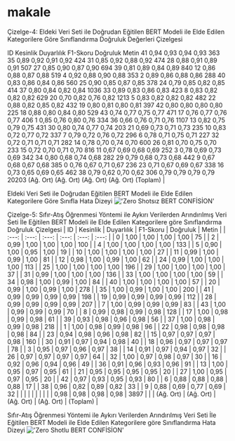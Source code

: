 # makale
Çizelge-4: Eldeki Veri Seti ile Doğrudan Eğitilen BERT Modeli ile Elde Edilen Kategorilere Göre Sınıflandırma Doğruluk Değerleri Çizelgesi
<p align="center"></p>

<thead>
<tr>
<th align="center">ID</th>
<th align="center">Kesinlik</th>
<th align="center">Duyarlılık</th>
<th align="center">F1-Skoru</th>
<th align="center">Doğruluk</th>
<th align="center">Metin</th>
</tr>
</thead>
<tbody>
<tr>
<td align="center">41</td>
<td align="center">0,94</td>
<td align="center">0,93</td>
<td align="center">0,94</td>
<td align="center">0,93</td>
<td align="center">363</td>
</tr>
<tr>
<td align="center">35</td>
<td align="center">0,89</td>
<td align="center">0,92</td>
<td align="center">0,91</td>
<td align="center">0,92</td>
<td align="center">424</td>
</tr>
<tr>
<td align="center">31</td>
<td align="center">0,85</td>
<td align="center">0,92</td>
<td align="center">0,88</td>
<td align="center">0,92</td>
<td align="center">474</td>
</tr>
<tr>
<td align="center">28</td>
<td align="center">0,88</td>
<td align="center">0,91</td>
<td align="center">0,89</td>
<td align="center">0,91</td>
<td align="center">507</td>
</tr>
<tr>
<td align="center">27</td>
<td align="center">0,85</td>
<td align="center">0,90</td>
<td align="center">0,87</td>
<td align="center">0,90</td>
<td align="center">694</td>
</tr>
<tr>
<td align="center">39</td>
<td align="center">0,81</td>
<td align="center">0,89</td>
<td align="center">0,84</td>
<td align="center">0,89</td>
<td align="center">840</td>
</tr>
<tr>
<td align="center">12</td>
<td align="center">0,86</td>
<td align="center">0,88</td>
<td align="center">0,87</td>
<td align="center">0,88</td>
<td align="center">519</td>
</tr>
<tr>
<td align="center">4</td>
<td align="center">0,92</td>
<td align="center">0,88</td>
<td align="center">0,90</td>
<td align="center">0,88</td>
<td align="center">353</td>
</tr>
<tr>
<td align="center">2</td>
<td align="center">0,89</td>
<td align="center">0,86</td>
<td align="center">0,88</td>
<td align="center">0,86</td>
<td align="center">288</td>
</tr>
<tr>
<td align="center">40</td>
<td align="center">0,83</td>
<td align="center">0,86</td>
<td align="center">0,84</td>
<td align="center">0,86</td>
<td align="center">560</td>
</tr>
<tr>
<td align="center">25</td>
<td align="center">0,90</td>
<td align="center">0,85</td>
<td align="center">0,87</td>
<td align="center">0,85</td>
<td align="center">378</td>
</tr>
<tr>
<td align="center">24</td>
<td align="center">0,79</td>
<td align="center">0,85</td>
<td align="center">0,82</td>
<td align="center">0,85</td>
<td align="center">414</td>
</tr>
<tr>
<td align="center">37</td>
<td align="center">0,80</td>
<td align="center">0,84</td>
<td align="center">0,82</td>
<td align="center">0,84</td>
<td align="center">1036</td>
</tr>
<tr>
<td align="center">33</td>
<td align="center">0,89</td>
<td align="center">0,83</td>
<td align="center">0,86</td>
<td align="center">0,83</td>
<td align="center">423</td>
</tr>
<tr>
<td align="center">8</td>
<td align="center">0,83</td>
<td align="center">0,82</td>
<td align="center">0,82</td>
<td align="center">0,82</td>
<td align="center">629</td>
</tr>
<tr>
<td align="center">20</td>
<td align="center">0,70</td>
<td align="center">0,82</td>
<td align="center">0,76</td>
<td align="center">0,82</td>
<td align="center">1213</td>
</tr>
<tr>
<td align="center">5</td>
<td align="center">0,83</td>
<td align="center">0,82</td>
<td align="center">0,82</td>
<td align="center">0,82</td>
<td align="center">482</td>
</tr>
<tr>
<td align="center">22</td>
<td align="center">0,88</td>
<td align="center">0,82</td>
<td align="center">0,85</td>
<td align="center">0,82</td>
<td align="center">432</td>
</tr>
<tr>
<td align="center">19</td>
<td align="center">0,80</td>
<td align="center">0,81</td>
<td align="center">0,80</td>
<td align="center">0,81</td>
<td align="center">397</td>
</tr>
<tr>
<td align="center">42</td>
<td align="center">0,80</td>
<td align="center">0,80</td>
<td align="center">0,80</td>
<td align="center">0,80</td>
<td align="center">225</td>
</tr>
<tr>
<td align="center">18</td>
<td align="center">0,88</td>
<td align="center">0,80</td>
<td align="center">0,84</td>
<td align="center">0,80</td>
<td align="center">529</td>
</tr>
<tr>
<td align="center">43</td>
<td align="center">0,74</td>
<td align="center">0,77</td>
<td align="center">0,75</td>
<td align="center">0,77</td>
<td align="center">471</td>
</tr>
<tr>
<td align="center">17</td>
<td align="center">0,76</td>
<td align="center">0,77</td>
<td align="center">0,76</td>
<td align="center">0,77</td>
<td align="center">406</td>
</tr>
<tr>
<td align="center">1</td>
<td align="center">0,85</td>
<td align="center">0,76</td>
<td align="center">0,80</td>
<td align="center">0,76</td>
<td align="center">334</td>
</tr>
<tr>
<td align="center">36</td>
<td align="center">0,66</td>
<td align="center">0,76</td>
<td align="center">0,71</td>
<td align="center">0,76</td>
<td align="center">1107</td>
</tr>
<tr>
<td align="center">13</td>
<td align="center">0,82</td>
<td align="center">0,75</td>
<td align="center">0,79</td>
<td align="center">0,75</td>
<td align="center">431</td>
</tr>
<tr>
<td align="center">30</td>
<td align="center">0,80</td>
<td align="center">0,74</td>
<td align="center">0,77</td>
<td align="center">0,74</td>
<td align="center">203</td>
</tr>
<tr>
<td align="center">21</td>
<td align="center">0,69</td>
<td align="center">0,73</td>
<td align="center">0,71</td>
<td align="center">0,73</td>
<td align="center">235</td>
</tr>
<tr>
<td align="center">10</td>
<td align="center">0,83</td>
<td align="center">0,72</td>
<td align="center">0,77</td>
<td align="center">0,72</td>
<td align="center">337</td>
</tr>
<tr>
<td align="center">7</td>
<td align="center">0,79</td>
<td align="center">0,72</td>
<td align="center">0,76</td>
<td align="center">0,72</td>
<td align="center">296</td>
</tr>
<tr>
<td align="center">6</td>
<td align="center">0,78</td>
<td align="center">0,71</td>
<td align="center">0,75</td>
<td align="center">0,71</td>
<td align="center">227</td>
</tr>
<tr>
<td align="center">32</td>
<td align="center">0,72</td>
<td align="center">0,71</td>
<td align="center">0,71</td>
<td align="center">0,71</td>
<td align="center">282</td>
</tr>
<tr>
<td align="center">14</td>
<td align="center">0,78</td>
<td align="center">0,70</td>
<td align="center">0,74</td>
<td align="center">0,70</td>
<td align="center">600</td>
</tr>
<tr>
<td align="center">26</td>
<td align="center">0,81</td>
<td align="center">0,70</td>
<td align="center">0,75</td>
<td align="center">0,70</td>
<td align="center">233</td>
</tr>
<tr>
<td align="center">15</td>
<td align="center">0,72</td>
<td align="center">0,70</td>
<td align="center">0,71</td>
<td align="center">0,70</td>
<td align="center">816</td>
</tr>
<tr>
<td align="center">11</td>
<td align="center">0,67</td>
<td align="center">0,69</td>
<td align="center">0,68</td>
<td align="center">0,69</td>
<td align="center">252</td>
</tr>
<tr>
<td align="center">3</td>
<td align="center">0,78</td>
<td align="center">0,69</td>
<td align="center">0,73</td>
<td align="center">0,69</td>
<td align="center">342</td>
</tr>
<tr>
<td align="center">34</td>
<td align="center">0,80</td>
<td align="center">0,68</td>
<td align="center">0,74</td>
<td align="center">0,68</td>
<td align="center">282</td>
</tr>
<tr>
<td align="center">29</td>
<td align="center">0,79</td>
<td align="center">0,68</td>
<td align="center">0,73</td>
<td align="center">0,68</td>
<td align="center">442</td>
</tr>
<tr>
<td align="center">9</td>
<td align="center">0,67</td>
<td align="center">0,68</td>
<td align="center">0,67</td>
<td align="center">0,68</td>
<td align="center">385</td>
</tr>
<tr>
<td align="center">0</td>
<td align="center">0,76</td>
<td align="center">0,67</td>
<td align="center">0,71</td>
<td align="center">0,67</td>
<td align="center">236</td>
</tr>
<tr>
<td align="center">23</td>
<td align="center">0,71</td>
<td align="center">0,67</td>
<td align="center">0,69</td>
<td align="center">0,67</td>
<td align="center">338</td>
</tr>
<tr>
<td align="center">16</td>
<td align="center">0,73</td>
<td align="center">0,65</td>
<td align="center">0,69</td>
<td align="center">0,65</td>
<td align="center">462</td>
</tr>
<tr>
<td align="center">38</td>
<td align="center">0,79</td>
<td align="center">0,62</td>
<td align="center">0,70</td>
<td align="center">0,62</td>
<td align="center">306</td>
</tr>
<tr>
<td align="center"></td>
<td align="center"></td>
<td align="center"></td>
<td align="center"></td>
<td align="center"></td>
<td align="center"></td>
</tr>
<tr>
<td align="center"></td>
<td align="center">0,79</td>
<td align="center">0,79</td>
<td align="center">0,79</td>
<td align="center">0,79</td>
<td align="center">20203</td>
</tr>
<tr>
<td align="center"></td>
<td align="center">(Ağ. Ort)</td>
<td align="center">(Ağ. Ort)</td>
<td align="center">(Ağ. Ort)</td>
<td align="center">(Ağ. Ort)</td>
<td align="center">(Toplam)</td>
</tr>
</tbody>
 |
<p></p>

Eldeki Veri Seti ile Doğrudan Eğitilen BERT Modeli ile Elde Edilen Kategorilere Göre Sınıfla Hata Dizeyi
!['Zero Shotsız BERT CONFİSİON'](https://github.com/adresgezgini/makale/blob/main/resource/Just_BERT_CONF.png)


Çizelge-5: Sıfır-Atış Öğrenmesi Yöntemi ile Aykırı Verilerden Arındırılmış Veri Seti İle Eğitilen BERT Modeli ile Elde Edilen Kategorilere göre Sınıflandırma Doğruluk Çizelgesi
| ID    | Kesinlik   | Duyarlılık | F1-Skoru   | Doğruluk   |  Metin     |
|  :---: |  :---: |  :---: |  :---: |  :---: |  :---: |
|  0	|   1,00     |   1,00     |   1,00     |   1,00     |   75       |
|  2	|   0,99     |   1,00     |   1,00     |   1,00     |   100      |
|  4	|   1,00     |   1,00     |   1,00     |   1,00     |   133      |
|  5	|   0,90     |   1,00     |   0,95     |   1,00     |   19       |
|  10	|   1,00     |   1,00     |   1,00     |   1,00     |   27       |
|  11	|   0,99     |   1,00     |   0,99     |   1,00     |   81       |
|  12	|   0,98     |   1,00     |   0,99     |   1,00     |   62       |
|  24	|   0,99     |   1,00     |   1,00     |   1,00     |   113      |
|  25	|   1,00     |   1,00     |   1,00     |   1,00     |   196      |
|  29	|   1,00     |   1,00     |   1,00     |   1,00     |   37       |
|  31	|   0,99     |   1,00     |   1,00     |   1,00     |   136      |
|  33	|   1,00     |   1,00     |   1,00     |   1,00     |   59       |
|  34	|   0,98     |   1,00     |   0,99     |   1,00     |   84       |
|  40	|   1,00     |   1,00     |   1,00     |   1,00     |   57       |
|  20	|   0,99     |   1,00     |   0,99     |   1,00     |   278      |
|  35	|   1,00     |   0,99     |   1,00     |   1,00     |   200      |
|  41	|   0,99     |   0,99     |   0,99     |   0,99     |   198      |
|  19	|   0,99     |   0,99     |   0,99     |   0,99     |   112      |
|  28	|   0,99     |   0,99     |   0,99     |   0,99     |   207      |
|  7	|   1,00     |   0,99     |   0,99     |   0,99     |   83       |
|  43	|   1,00     |   0,99     |   0,99     |   0,99     |   70       |
|  8	|   0,99     |   0,98     |   0,99     |   0,98     |   128      |
|  17	|   1,00     |   0,98     |   0,99     |   0,98     |   61       |
|  39	|   0,93     |   0,98     |   0,96     |   0,98     |   56       |
|  37	|   1,00     |   0,98     |   0,99     |   0,98     |   218      |
|  1	|   1,00     |   0,98     |   0,99     |   0,98     |   96       |
|  22	|   0,98     |   0,98     |   0,98     |   0,98     |   84       |
|  23	|   0,94     |   0,98     |   0,96     |   0,98     |   82       |
|  15	|   0,97     |   0,97     |   0,97     |   0,98     |   160      |
|  30	|   0,91     |   0,97     |   0,94     |   0,98     |   40       |
|  18	|   0,96     |   0,97     |   0,97     |   0,97     |   78       |
|  3	|   0,95     |   0,97     |   0,96     |   0,97     |   38       |
|  14	|   0,91     |   0,97     |   0,94     |   0,97     |   32       |
|  26	|   0,97     |   0,97     |   0,97     |   0,97     |   64       |
|  32	|   1,00     |   0,97     |   0,98     |   0,97     |   30       |
|  16	|   0,92     |   0,96     |   0,94     |   0,96     |   49       |
|  36	|   0,91     |   0,96     |   0,93     |   0,96     |   91       |
|  13	|   1,00     |   0,95     |   0,97     |   0,95     |   61       |
|  21	|   0,95     |   0,95     |   0,95     |   0,95     |   20       |
|  27	|   1,00     |   0,95     |   0,97     |   0,95     |   20       |
|  42	|   0,97     |   0,93     |   0,95     |   0,93     |   80       |
|  6	|   0,88     |   0,88     |   0,88     |   0,88     |   17       |
|  38	|   0,96     |   0,82     |   0,89     |   0,82     |   33       |
|  9	|   0,88     |   0,69     |   0,77     |   0,69     |   32       |
|     |            |            |            |            |            |
|   	|   0,98     |   0,98     |   0,98     |   0,98     |  3897      |
|   	| (Ağ. Ort)  | (Ağ. Ort)  | (Ağ. Ort)  | (Ağ. Ort)  | (Toplam)   |

Sıfır-Atış Öğrenmesi Yöntemi ile Aykırı Verilerden Arındırılmış Veri Seti İle Eğitilen BERT Modeli ile Elde Edilen Kategorilere göre Sınıflandırma Hata Dizeyi
!['Zero Shotlu BERT CONFİSİON'](https://github.com/adresgezgini/makale/blob/main/resource/Zero%2BBERT_CONF.png)

